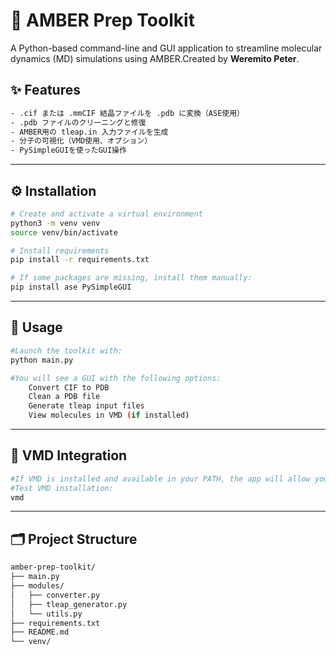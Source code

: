 # 🧪 AMBER Prep Toolkit
A Python-based command-line and GUI application to streamline molecular dynamics (MD) simulations using AMBER.Created by **Weremito Peter**.

## ✨ Features
```bash
- .cif または .mmCIF 結晶ファイルを .pdb に変換（ASE使用）
- .pdb ファイルのクリーニングと修復
- AMBER用の tleap.in 入力ファイルを生成
- 分子の可視化（VMD使用、オプション）
- PySimpleGUIを使ったGUI操作
```
---

## ⚙️ Installation
```bash
# Create and activate a virtual environment
python3 -m venv venv
source venv/bin/activate

# Install requirements
pip install -r requirements.txt

# If some packages are missing, install them manually:
pip install ase PySimpleGUI
```
---

## 🚀 Usage
```bash
#Launch the toolkit with:
python main.py

#You will see a GUI with the following options:
    Convert CIF to PDB
    Clean a PDB file
    Generate tleap input files
    View molecules in VMD (if installed)
```
---

## 🧪 VMD Integration
```bash
#If VMD is installed and available in your PATH, the app will allow you to open .pdb files in VMD for visualization.
#Test VMD installation:
vmd
```
---

## 🗂️ Project Structure
```bash
amber-prep-toolkit/
├── main.py
├── modules/
│   ├── converter.py
│   ├── tleap_generator.py
│   └── utils.py
├── requirements.txt
├── README.md
└── venv/
```
